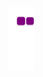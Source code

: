 

<img src="https://github.com/Natasha-Dholakia/Snake/blob/output/github-contribution-grid-snake.gif" />


